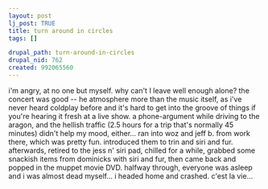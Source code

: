 ```yaml
--- 
layout: post
lj_post: TRUE
title: turn around in circles
tags: []

drupal_path: turn-around-in-circles
drupal_nid: 762
created: 992065560
---
```

i'm angry, at no one but myself. why can't I leave well enough alone? the concert was good -- he atmosphere more than the music itself, as i've never heard coldplay before and it's hard to get into the groove of things if you're hearing it fresh at a live show. a phone-argument while driving to the aragon, and the hellish traffic (2.5 hours for a trip that's normally 45 minutes) didn't help my mood, either... ran into woz and jeff b. from work there, which was pretty fun. introduced them to trin and siri and fur. afterwards, retired to the jess n' siri pad, chilled for a while, grabbed some snackish items from dominicks with siri and fur, then came back and popped in the muppet movie DVD. halfway through, everyone was asleep and i was almost dead myself... i headed home and crashed. c'est la vie...
